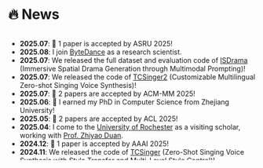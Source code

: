 
# 🔥 News

<style>
  .scrollable {
    max-height: 260px; /* 设置最大高度 */
    overflow-y: scroll; /* 设置垂直滚动条 */
  }
</style>

<div class="scrollable">
  <ul>
    <li><strong>2025.07</strong>: 🎉 1 paper is accepted by ASRU 2025!</li>
    <li><strong>2025.08</strong>: I join <a href="https://www.bytedance.com/en/">ByteDance</a> as a research scientist.</li>
    <li><strong>2025.07</strong>: We released the full dataset and evaluation code of <a href="https://github.com/AaronZ345/ISDrama">ISDrama</a> (Immersive Spatial Drama Generation through Multimodal Prompting)!</li>
    <li><strong>2025.07</strong>: We released the code of <a href="https://github.com/AaronZ345/TCSinger2">TCSinger2</a> (Customizable Multilingual Zero-shot Singing Voice Synthesis)!</li>
    <li><strong>2025.07</strong>: 🎉 2 papers are accepted by ACM-MM 2025!</li>
    <li><strong>2025.06</strong>: 🎉 I earned my PhD in Computer Science from Zhejiang University!</li>
    <li><strong>2025.05</strong>: 🎉 2 papers are accepted by ACL 2025!</li>
    <li><strong>2025.04</strong>: I come to the <a href="https://www.rochester.edu/">University of Rochester</a> as a visiting scholar, working with <a href="https://www.hajim.rochester.edu/ece/people/faculty/duan_zhiyao">Prof. Zhiyao Duan</a>.</li>
    <li><strong>2024.12</strong>: 🎉 1 paper is accepted by AAAI 2025!</li>
    <li><strong>2024.11</strong>: We released the code of <a href="https://github.com/AaronZ345/TCSinger">TCSinger</a> (Zero-Shot Singing Voice Synthesis with Style Transfer and Multi-Level Style Control)!</li>
    <li><strong>2024.09</strong>: We released the full dataset and code of <a href="https://github.com/AaronZ345/GTSinger">GTSinger</a> (A Global Multi-Technique Singing Corpus for all singing tasks)!</li>
    <li><strong>2024.09</strong>: 🎉 1 paper is accepted by NeurIPS 2024 (Spotlight)!</li>
    <li><strong>2024.09</strong>: 🎉 1 paper is accepted by EMNLP 2024!</li>
    <li><strong>2024.05</strong>: 🎉 1 paper is accepted by ACL 2024!</li>
    <li><strong>2024.05</strong>: We released the code of <a href="https://github.com/AaronZ345/StyleSinger">StyleSinger</a> (Style Transfer for Out-of-Domain Singing Voice Synthesis)!</li>
    <li><strong>2023.12</strong>: 🎉 1 paper is accepted by AAAI 2024!</li>
  </ul>
</div>
